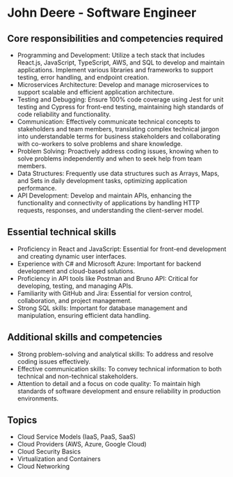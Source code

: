 # John Deere - Software Engineer 

## Core responsibilities and competencies required

- Programming and Development: Utilize a tech stack that includes React.js, JavaScript, TypeScript, AWS, and SQL to develop and maintain applications. Implement various libraries and frameworks to support testing, error handling, and endpoint creation.
- Microservices Architecture: Develop and manage microservices to support scalable and efficient application architecture.
- Testing and Debugging: Ensure 100% code coverage using Jest for unit testing and Cypress for front-end testing, maintaining high standards of code reliability and functionality.
- Communication: Effectively communicate technical concepts to stakeholders and team members, translating complex technical jargon into understandable terms for business stakeholders and collaborating with co-workers to solve problems and share knowledge.
- Problem Solving: Proactively address coding issues, knowing when to solve problems independently and when to seek help from team members.
- Data Structures: Frequently use data structures such as Arrays, Maps, and Sets in daily development tasks, optimizing application performance.
- API Development: Develop and maintain APIs, enhancing the functionality and connectivity of applications by handling HTTP requests, responses, and understanding the client-server model.

## Essential technical skills

- Proficiency in React and JavaScript: Essential for front-end development and creating dynamic user interfaces.
- Experience with C# and Microsoft Azure: Important for backend development and cloud-based solutions.
- Proficiency in API tools like Postman and Bruno API: Critical for developing, testing, and managing APIs.
- Familiarity with GitHub and Jira: Essential for version control, collaboration, and project management.
- Strong SQL skills: Important for database management and manipulation, ensuring efficient data handling.

## Additional skills and competencies

- Strong problem-solving and analytical skills: To address and resolve coding issues effectively.
- Effective communication skills: To convey technical information to both technical and non-technical stakeholders.
- Attention to detail and a focus on code quality: To maintain high standards of software development and ensure reliability in production environments.

## Topics

- Cloud Service Models (IaaS, PaaS, SaaS)
- Cloud Providers (AWS, Azure, Google Cloud)
- Cloud Security Basics
- Virtualization and Containers
- Cloud Networking
